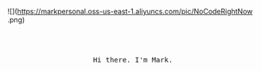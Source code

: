 ![](https://markpersonal.oss-us-east-1.aliyuncs.com/pic/NoCodeRightNow .png)

<p align="center">
  <br>
  <br>
  <br>
  <samp>Hi there. I'm Mark.<br>
  <br>
  <br>
  <br>
  <br>
</p>

